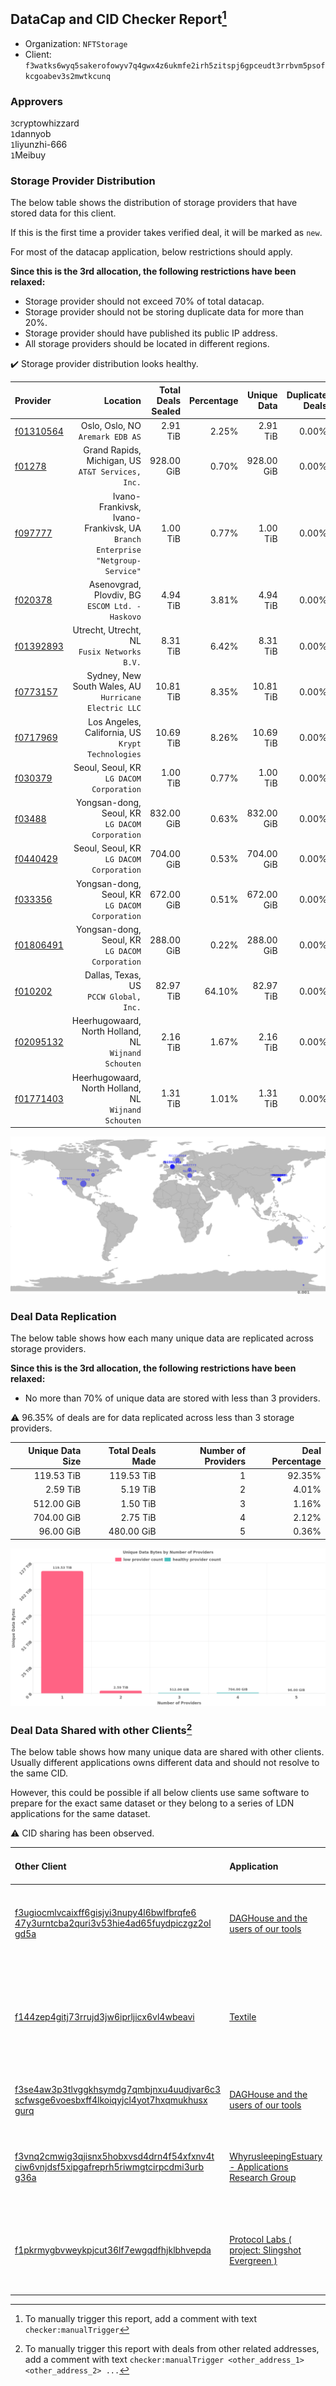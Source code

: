 ## DataCap and CID Checker Report[^1]
 - Organization: `NFTStorage`
 - Client: `f3watks6wyq5sakerofowyv7q4gwx4z6ukmfe2irh5zitspj6gpceudt3rrbvm5psofkcgoabev3s2mwtkcunq`
### Approvers
`3`cryptowhizzard<br/>`1`dannyob<br/>`1`liyunzhi-666<br/>`1`Meibuy


### Storage Provider Distribution
The below table shows the distribution of storage providers that have stored data for this client.

If this is the first time a provider takes verified deal, it will be marked as `new`.

For most of the datacap application, below restrictions should apply.

**Since this is the 3rd allocation, the following restrictions have been relaxed:**
 - Storage provider should not exceed 70% of total datacap.
 - Storage provider should not be storing duplicate data for more than 20%.
 - Storage provider should have published its public IP address.
 - All storage providers should be located in different regions.

✔️ Storage provider distribution looks healthy.

| Provider                                              |                                                                        Location | Total Deals Sealed | Percentage | Unique Data | Duplicate Deals |
| :---------------------------------------------------- | ------------------------------------------------------------------------------: | -----------------: | ---------: | ----------: | --------------: |
| [f01310564](https://filfox.info/en/address/f01310564) |                                             Oslo, Oslo, NO<br/>`Aremark EDB AS` |           2.91 TiB |      2.25% |    2.91 TiB |           0.00% |
| [f01278](https://filfox.info/en/address/f01278)       |                            Grand Rapids, Michigan, US<br/>`AT&T Services, Inc.` |         928.00 GiB |      0.70% |  928.00 GiB |           0.00% |
| [f097777](https://filfox.info/en/address/f097777)     | Ivano-Frankivsk, Ivano-Frankivsk, UA<br/>`Branch Enterprise "Netgroup-Service"` |           1.00 TiB |      0.77% |    1.00 TiB |           0.00% |
| [f020378](https://filfox.info/en/address/f020378)     |                              Asenovgrad, Plovdiv, BG<br/>`ESCOM Ltd. - Haskovo` |           4.94 TiB |      3.81% |    4.94 TiB |           0.00% |
| [f01392893](https://filfox.info/en/address/f01392893) |                                  Utrecht, Utrecht, NL<br/>`Fusix Networks B.V.` |           8.31 TiB |      6.42% |    8.31 TiB |           0.00% |
| [f0773157](https://filfox.info/en/address/f0773157)   |                        Sydney, New South Wales, AU<br/>`Hurricane Electric LLC` |          10.81 TiB |      8.35% |   10.81 TiB |           0.00% |
| [f0717969](https://filfox.info/en/address/f0717969)   |                            Los Angeles, California, US<br/>`Krypt Technologies` |          10.69 TiB |      8.26% |   10.69 TiB |           0.00% |
| [f030379](https://filfox.info/en/address/f030379)     |                                     Seoul, Seoul, KR<br/>`LG DACOM Corporation` |           1.00 TiB |      0.77% |    1.00 TiB |           0.00% |
| [f03488](https://filfox.info/en/address/f03488)       |                              Yongsan-dong, Seoul, KR<br/>`LG DACOM Corporation` |         832.00 GiB |      0.63% |  832.00 GiB |           0.00% |
| [f0440429](https://filfox.info/en/address/f0440429)   |                                     Seoul, Seoul, KR<br/>`LG DACOM Corporation` |         704.00 GiB |      0.53% |  704.00 GiB |           0.00% |
| [f033356](https://filfox.info/en/address/f033356)     |                              Yongsan-dong, Seoul, KR<br/>`LG DACOM Corporation` |         672.00 GiB |      0.51% |  672.00 GiB |           0.00% |
| [f01806491](https://filfox.info/en/address/f01806491) |                              Yongsan-dong, Seoul, KR<br/>`LG DACOM Corporation` |         288.00 GiB |      0.22% |  288.00 GiB |           0.00% |
| [f010202](https://filfox.info/en/address/f010202)     |                                       Dallas, Texas, US<br/>`PCCW Global, Inc.` |          82.97 TiB |     64.10% |   82.97 TiB |           0.00% |
| [f02095132](https://filfox.info/en/address/f02095132) |                         Heerhugowaard, North Holland, NL<br/>`Wijnand Schouten` |           2.16 TiB |      1.67% |    2.16 TiB |           0.00% |
| [f01771403](https://filfox.info/en/address/f01771403) |                         Heerhugowaard, North Holland, NL<br/>`Wijnand Schouten` |           1.31 TiB |      1.01% |    1.31 TiB |           0.00% |

<img src="https://raw.githubusercontent.com/data-preservation-programs/filplus-checker-assets/main/filecoin-project/filecoin-plus-large-datasets/issues/2110/1701433569278.png"/>

### Deal Data Replication
The below table shows how each many unique data are replicated across storage providers.


**Since this is the 3rd allocation, the following restrictions have been relaxed:**
- No more than 70% of unique data are stored with less than 3 providers.

⚠️ 96.35% of deals are for data replicated across less than 3 storage providers.

| Unique Data Size | Total Deals Made | Number of Providers | Deal Percentage |
| ---------------: | ---------------: | ------------------: | --------------: |
|       119.53 TiB |       119.53 TiB |                   1 |          92.35% |
|         2.59 TiB |         5.19 TiB |                   2 |           4.01% |
|       512.00 GiB |         1.50 TiB |                   3 |           1.16% |
|       704.00 GiB |         2.75 TiB |                   4 |           2.12% |
|        96.00 GiB |       480.00 GiB |                   5 |           0.36% |

<img src="https://raw.githubusercontent.com/data-preservation-programs/filplus-checker-assets/main/filecoin-project/filecoin-plus-large-datasets/issues/2110/1701433569934.png"/>

### Deal Data Shared with other Clients[^3]
The below table shows how many unique data are shared with other clients.
Usually different applications owns different data and should not resolve to the same CID.

However, this could be possible if all below clients use same software to prepare for the exact same dataset or they belong to a series of LDN applications for the same dataset.

⚠️ CID sharing has been observed.

| Other Client                                                                                                                                                                                                              | Application                                                                                                                       | Total Deals Affected | Unique CIDs | Approvers                                                                                                                                                             |
| :------------------------------------------------------------------------------------------------------------------------------------------------------------------------------------------------------------------------ | :-------------------------------------------------------------------------------------------------------------------------------- | -------------------: | ----------: | :-------------------------------------------------------------------------------------------------------------------------------------------------------------------- |
| [f3ugiocmlvcaixff6gisjyi3nupy4l6bwlfbrqfe6<br/>47y3urntcba2quri3v53hie4ad65fuydpiczgz2ol<br/>gd5a](https://filfox.info/en/address/f3ugiocmlvcaixff6gisjyi3nupy4l6bwlfbrqfe647y3urntcba2quri3v53hie4ad65fuydpiczgz2olgd5a) | [DAGHouse and the users of our tools](https://github.com/filecoin-project/filecoin-plus-large-datasets/issues/1838)               |           669.34 TiB |       3,998 | `2`cryptowhizzard<br/>`4`jamerduhgamer<br/>`3`kernelogic<br/>`2`liyunzhi-666<br/>`2`Patapon0702<br/>`1`s0nik42<br/>`2`xinaxu                                          |
| [f144zep4gitj73rrujd3jw6iprljicx6vl4wbeavi](https://filfox.info/en/address/f144zep4gitj73rrujd3jw6iprljicx6vl4wbeavi)                                                                                                     | [Textile](https://github.com/filecoin-project/filecoin-plus-large-datasets/issues/61)                                             |           247.91 TiB |       3,266 | `1`Alex11801<br/>`5`cryptowhizzard<br/>`1`dannyob<br/>`2`flyworker<br/>`1`IreneYoung<br/>`1`liyunzhi-666<br/>`1`MegTei<br/>`4`Reiers<br/>`2`s0nik42<br/>`1`XnMatrixSV |
| [f3se4aw3p3tlvggkhsymdg7qmbjnxu4uudjvar6c3<br/>scfwsge6voesbxff4lkoiqyjcl4yot7hxqmukhusx<br/>gurq](https://filfox.info/en/address/f3se4aw3p3tlvggkhsymdg7qmbjnxu4uudjvar6c3scfwsge6voesbxff4lkoiqyjcl4yot7hxqmukhusxgurq) | [DAGHouse and the users of our tools](https://github.com/filecoin-project/filecoin-plus-large-datasets/issues/2192)               |           113.31 TiB |       3,022 | `3`cryptowhizzard<br/>`1`dannyob<br/>`1`jamerduhgamer<br/>`1`liyunzhi-666<br/>`2`Patapon0702                                                                          |
| [f3vnq2cmwig3qjisnx5hobxvsd4drn4f54xfxnv4t<br/>ciw6vnjdsf5xipgafreprh5riwmgtcirpcdmi3urb<br/>g36a](https://filfox.info/en/address/f3vnq2cmwig3qjisnx5hobxvsd4drn4f54xfxnv4tciw6vnjdsf5xipgafreprh5riwmgtcirpcdmi3urbg36a) | [WhyrusleepingEstuary \- Applications Research Group](https://github.com/filecoin-project/filecoin-plus-large-datasets/issues/44) |           960.00 GiB |           4 | `3`cryptowhizzard<br/>`2`dannyob<br/>`2`flyworker<br/>`2`MegTei<br/>`1`neogeweb3<br/>`3`Reiers<br/>`1`s0nik42                                                         |
| [f1pkrmygbvweykpjcut36lf7ewgqdfhjklbhvepda](https://filfox.info/en/address/f1pkrmygbvweykpjcut36lf7ewgqdfhjklbhvepda)                                                                                                     | [Protocol Labs \( project: Slingshot Evergreen \)](https://github.com/filecoin-project/filecoin-plus-large-datasets/issues/293)   |           192.00 GiB |           2 | `5`cryptowhizzard<br/>`1`Destore2023<br/>`3`fabriziogianni7<br/>`3`flyworker<br/>`1`jimcray<br/>`3`MegTei<br/>`3`s0nik42<br/>`1`TimWilliams00                         |

[^1]: To manually trigger this report, add a comment with text `checker:manualTrigger`

[^2]: Deals from those addresses are combined into this report as they are specified with `checker:manualTrigger`

[^3]: To manually trigger this report with deals from other related addresses, add a comment with text `checker:manualTrigger <other_address_1> <other_address_2> ...`
